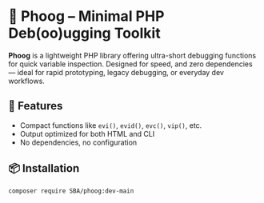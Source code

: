 # 🐘 Phoog – Minimal PHP Deb(oo)ugging Toolkit

**Phoog** is a lightweight PHP library offering ultra-short debugging functions for quick variable inspection. Designed for speed, and zero dependencies — ideal for rapid prototyping, legacy debugging, or everyday dev workflows.

## 🚀 Features

- Compact functions like `evi()`, `evid()`, `evc()`, `vip()`, etc.
- Output optimized for both HTML and CLI
- No dependencies, no configuration

## 📦 Installation

```bash
composer require SBA/phoog:dev-main


